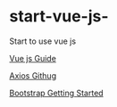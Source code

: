 # start-vue-js-

Start to use vue js

[Vue js Guide](https://vuejs.org/v2/guide/)

[Axios Githug](https://github.com/axios/axios)

[Bootstrap Getting Started](https://getbootstrap.com/docs/4.0/getting-started/introduction/)
